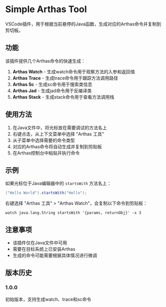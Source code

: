 # Simple Arthas Tool

VSCode插件，用于根据当前悬停的Java函数，生成对应的Arthas命令并复制到剪切板。

## 功能

该插件提供几个Arthas命令的快速生成：

1. **Arthas Watch** - 生成watch命令用于观察方法的入参和返回值
2. **Arthas Trace** - 生成trace命令用于跟踪方法调用路径
3. **Arthas Sc** - 生成sc命令用于搜索类信息
4. **Arthas Jad** - 生成jad命令用于反编译类
5. **Arthas Stack** - 生成stack命令用于查看方法调用栈

## 使用方法

1. 在Java文件中，将光标放在需要调试的方法名上
2. 右键点击，从上下文菜单中选择 "Arthas 工具"
3. 从子菜单中选择需要的命令类型
4. 对应的Arthas命令将自动生成并复制到剪贴板
5. 在Arthas控制台中粘贴并执行命令

## 示例

如果光标位于Java编辑器中的 `startsWith` 方法名上：

```java
("Hello World").startsWith("Hello");
```

右键选择 "Arthas 工具" > "Arthas Watch"，会复制以下命令到剪贴板：

```
watch java.lang.String startsWith '{params, returnObj}' -x 3
```


## 注意事项

- 该插件仅在Java文件中可用
- 需要在目标系统上已安装Arthas
- 生成的命令可能需要根据具体情况进行微调

## 版本历史

### 1.0.0

初始版本，支持生成watch、trace和sc命令
